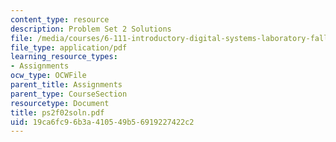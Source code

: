 ```yaml
---
content_type: resource
description: Problem Set 2 Solutions
file: /media/courses/6-111-introductory-digital-systems-laboratory-fall-2002/19ca6fc96b3a410549b56919227422c2_ps2f02soln.pdf
file_type: application/pdf
learning_resource_types:
- Assignments
ocw_type: OCWFile
parent_title: Assignments
parent_type: CourseSection
resourcetype: Document
title: ps2f02soln.pdf
uid: 19ca6fc9-6b3a-4105-49b5-6919227422c2
---
```

